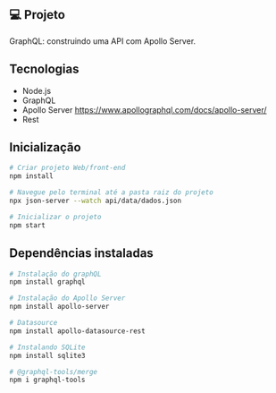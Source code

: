 ## 💻 Projeto

GraphQL: construindo uma API com Apollo Server.

## Tecnologias 
- Node.js
- GraphQL
- Apollo Server  https://www.apollographql.com/docs/apollo-server/
- Rest

## Inicialização
```sh
# Criar projeto Web/front-end
npm install

# Navegue pelo terminal até a pasta raiz do projeto
npx json-server --watch api/data/dados.json

# Inicializar o projeto
npm start
```

## Dependências instaladas
```sh
# Instalação do graphQL
npm install graphql
```

```sh
# Instalação do Apollo Server
npm install apollo-server

# Datasource
npm install apollo-datasource-rest

# Instalando SQLite
npm install sqlite3

# @graphql-tools/merge
npm i graphql-tools
```